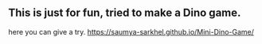 ## This is just for fun, tried to make a Dino game.
here you can give a try. https://saumya-sarkhel.github.io/Mini-Dino-Game/

